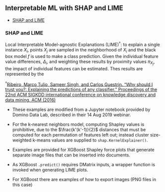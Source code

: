 ## Interpretable ML with SHAP and LIME

* [SHAP and LIME](#shap-and-lime)

### SHAP and LIME

Local Interpretable Model-agnostic Explanations (LIME)<sup>&dagger;</sup>:
to explain a single instance *X<sub>i</sub>*, points *X<sub>j</sub>* are sampled in the neighborhood of *X<sub>i</sub>* and the black box model *f* is used to make a class prediction.
Given the individual feature value differences, *Δ<sub>i</sub>*, and weighting these results by proximity values *π<sub>X<sub>j</sub></sub>*, the impact of individual features can be estimated. Thes results are represented by the 

<sup>&dagger;</sup>[Ribeiro, Marco Tulio, Sameer Singh, and Carlos Guestrin. “Why should I trust you?: Explaining the predictions of any classifier.” Proceedings of the 22nd ACM SIGKDD international conference on knowledge discovery and data mining. ACM (2016)](https://www.kdd.org/kdd2016/papers/files/rfp0573-ribeiroA.pdf)

* These examples are modified from a Jupyter notebook provided by Domino Data Lab, described in their 14 Aug 2019 webinar.

* For the k-nearest neighbors model, computing Shapley values is prohibitive, due to the $\frac{k'(k'-1)}{2}$ distances that must be computed for each permutation of features left out; instead cluster size-weighted k-means values are supplied to `shap.KernelExplainer()`.
* Examples are provided for XGBoost Shapley force plots that generate separate image files that can be inserted into documents.
* As XGBoost `.predict()` requires DMatrix inputs, a wrapper function is invoked when generating LIME plots.
* For XGBoost there are examples of how to export images (PNG files in this case)

